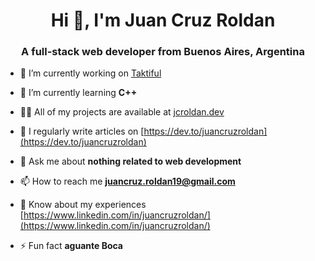 <h1 align="center">Hi 👋, I'm Juan Cruz Roldan</h1>
<h3 align="center">A full-stack web developer from Buenos Aires, Argentina</h3>

- 🔭 I’m currently working on [Taktiful](https://www.taktify.ai/)

- 🌱 I’m currently learning **C++**

- 👨‍💻 All of my projects are available at [jcroldan.dev](jcroldan.dev)

- 📝 I regularly write articles on [https://dev.to/juancruzroldan](https://dev.to/juancruzroldan)

- 💬 Ask me about **nothing related to web development**

- 📫 How to reach me **juancruz.roldan19@gmail.com**

- 📄 Know about my experiences [https://www.linkedin.com/in/juancruzroldan/](https://www.linkedin.com/in/juancruzroldan/)

- ⚡ Fun fact **aguante Boca**
